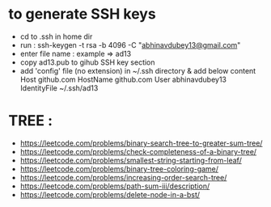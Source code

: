 

# to generate SSH keys
- cd to .ssh in home dir
- run : ssh-keygen -t rsa -b 4096 -C "abhinavdubey13@gmail.com"
- enter file name : example => ad13
- copy ad13.pub to gihub SSH key section
- add 'config' file (no extension) in ~/.ssh directory & add below content
    Host github.com
    HostName github.com
    User abhinavdubey13
    IdentityFile ~/.ssh/ad13

# TREE :
- https://leetcode.com/problems/binary-search-tree-to-greater-sum-tree/
- https://leetcode.com/problems/check-completeness-of-a-binary-tree/
- https://leetcode.com/problems/smallest-string-starting-from-leaf/
- https://leetcode.com/problems/binary-tree-coloring-game/
- https://leetcode.com/problems/increasing-order-search-tree/
- https://leetcode.com/problems/path-sum-iii/description/
- https://leetcode.com/problems/delete-node-in-a-bst/






